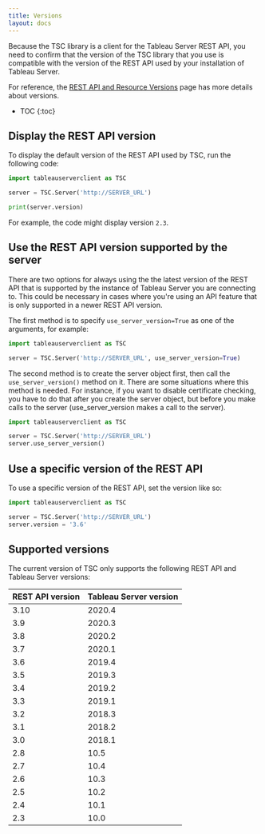 ```yaml
---
title: Versions
layout: docs
---
```


Because the TSC library is a client for the Tableau Server REST API, you need to confirm that the version of the TSC
library that you use is compatible with the version of the REST API used by your installation of Tableau Server.

For reference, the [REST API and Resource Versions](https://help.tableau.com/current/api/rest_api/en-us/REST/rest_api_concepts_versions.htm) page has more details about versions.

* TOC
{:toc}

## Display the REST API version

To display the default version of the REST API used by TSC, run the following code:

```py
import tableauserverclient as TSC

server = TSC.Server('http://SERVER_URL')

print(server.version)
```

For example, the code might display version `2.3`.

## Use the REST API version supported by the server

There are two options for always using the the latest version of the REST API that is supported by the instance of Tableau Server you are connecting to. This could be necessary in cases where you're using an API feature that is only supported in a newer REST API version.

The first method is to specify `use_server_version=True` as one of the arguments, for example:

```py
import tableauserverclient as TSC

server = TSC.Server('http://SERVER_URL', use_server_version=True)
```

The second method is to create the server object first, then call the `use_server_version()` method on it. There are some situations where this method is needed. For instance, if you want to disable certificate checking, you have to do that after you create the server object, but before you make calls to the server (use_server_version makes a call to the server).

```py
import tableauserverclient as TSC

server = TSC.Server('http://SERVER_URL')
server.use_server_version()
```

## Use a specific version of the REST API

To use a specific version of the REST API, set the version like so:

```py
import tableauserverclient as TSC

server = TSC.Server('http://SERVER_URL')
server.version = '3.6'

```

## Supported versions

The current version of TSC only supports the following REST API and Tableau Server versions:

|REST API version|Tableau Server version|
|---|---|
|3.10|2020.4|
|3.9|2020.3|
|3.8|2020.2|
|3.7|2020.1|
|3.6|2019.4|
|3.5|2019.3|
|3.4|2019.2|
|3.3|2019.1|
|3.2|2018.3|
|3.1|2018.2|
|3.0|2018.1|
|2.8|10.5|
|2.7|10.4|
|2.6|10.3|
|2.5|10.2|
|2.4|10.1|
|2.3|10.0|
